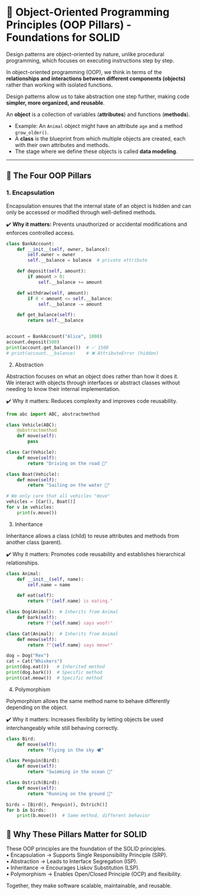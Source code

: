 # 🧱 Object-Oriented Programming Principles (OOP Pillars) - Foundations for SOLID  

Design patterns are object-oriented by nature, unlike procedural programming, which focuses on executing instructions step by step.  

In object-oriented programming (OOP), we think in terms of the **relationships and interactions between different components (objects)** rather than working with isolated functions.  

Design patterns allow us to take abstraction one step further, making code **simpler, more organized, and reusable**.  

An **object** is a collection of variables (**attributes**) and functions (**methods**).  

- Example: An `Animal` object might have an attribute `age` and a method `grow_older()`.  
- A **class** is the blueprint from which multiple objects are created, each with their own attributes and methods.  
- The stage where we define these objects is called **data modeling**.  

---

## 🔑 The Four OOP Pillars  

### 1. Encapsulation  
Encapsulation ensures that the internal state of an object is hidden and can only be accessed or modified through well-defined methods.  

✔️ **Why it matters:** Prevents unauthorized or accidental modifications and enforces controlled access.  

  ```python
  class BankAccount:
      def __init__(self, owner, balance):
          self.owner = owner
          self.__balance = balance  # private attribute
  
      def deposit(self, amount):
          if amount > 0:
              self.__balance += amount
  
      def withdraw(self, amount):
          if 0 < amount <= self.__balance:
              self.__balance -= amount
  
      def get_balance(self):
          return self.__balance


account = BankAccount("Alice", 1000)
account.deposit(500)
print(account.get_balance())  # ✅ 1500
# print(account.__balance)    # ❌ AttributeError (hidden)
```

2. Abstraction

Abstraction focuses on what an object does rather than how it does it.  
We interact with objects through interfaces or abstract classes without needing to know their internal implementation.

✔️ Why it matters: Reduces complexity and improves code reusability.

```python
from abc import ABC, abstractmethod

class Vehicle(ABC):
    @abstractmethod
    def move(self):
        pass

class Car(Vehicle):
    def move(self):
        return "Driving on the road 🚗"

class Boat(Vehicle):
    def move(self):
        return "Sailing on the water 🚤"

# We only care that all vehicles "move"
vehicles = [Car(), Boat()]
for v in vehicles:
    print(v.move())
```

3. Inheritance

Inheritance allows a class (child) to reuse attributes and methods from another class (parent).

✔️ Why it matters: Promotes code reusability and establishes hierarchical relationships.

```python
class Animal:
    def __init__(self, name):
        self.name = name

    def eat(self):
        return f"{self.name} is eating."

class Dog(Animal):  # Inherits from Animal
    def bark(self):
        return f"{self.name} says woof!"

class Cat(Animal):  # Inherits from Animal
    def meow(self):
        return f"{self.name} says meow!"

dog = Dog("Rex")
cat = Cat("Whiskers")
print(dog.eat())   # Inherited method
print(dog.bark())  # Specific method
print(cat.meow())  # Specific method
```

4. Polymorphism

Polymorphism allows the same method name to behave differently depending on the object.

✔️ Why it matters: Increases flexibility by letting objects be used interchangeably while still behaving correctly.

```python
class Bird:
    def move(self):
        return "Flying in the sky 🕊️"

class Penguin(Bird):
    def move(self):
        return "Swimming in the ocean 🐧"

class Ostrich(Bird):
    def move(self):
        return "Running on the ground 🦤"

birds = [Bird(), Penguin(), Ostrich()]
for b in birds:
    print(b.move())  # Same method, different behavior
```

## 🧩 Why These Pillars Matter for SOLID

These OOP principles are the foundation of the SOLID principles.  
	•	Encapsulation → Supports Single Responsibility Principle (SRP).  
	•	Abstraction → Leads to Interface Segregation (ISP).  
	•	Inheritance → Encourages Liskov Substitution (LSP).  
	•	Polymorphism → Enables Open/Closed Principle (OCP) and flexibility.

Together, they make software scalable, maintainable, and reusable.
